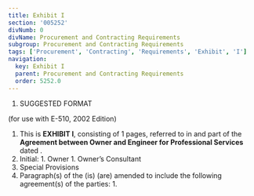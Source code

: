 ```yaml
---
title: Exhibit I
section: '005252'
divNumb: 0
divName: Procurement and Contracting Requirements
subgroup: Procurement and Contracting Requirements
tags: ['Procurement', 'Contracting', 'Requirements', 'Exhibit', 'I']
navigation:
  key: Exhibit I
  parent: Procurement and Contracting Requirements
  order: 5252.0
---
```


   1. SUGGESTED FORMAT

(for use with E-510, 2002 Edition)
   1. This is **EXHIBIT I**, consisting of 1 pages, referred to in and part of the **Agreement between Owner and Engineer for Professional Services** dated .
   1. Initial:
    1. Owner 
    1. Owner’s Consultant 
   1. Special Provisions
   1. Paragraph(s)  of the (is) (are) amended to include the following agreement(s) of the parties:
      1. 